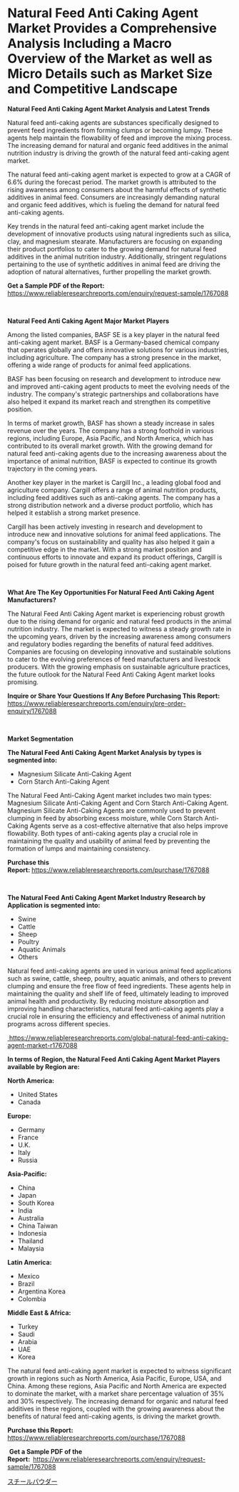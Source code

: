 <p><h1>Natural Feed Anti Caking Agent Market Provides a Comprehensive Analysis Including a Macro Overview of the Market as well as Micro Details such as Market Size and Competitive Landscape</h1></p><p><strong>Natural Feed Anti Caking Agent Market Analysis and Latest Trends</strong></p>
<p><p>Natural feed anti-caking agents are substances specifically designed to prevent feed ingredients from forming clumps or becoming lumpy. These agents help maintain the flowability of feed and improve the mixing process. The increasing demand for natural and organic feed additives in the animal nutrition industry is driving the growth of the natural feed anti-caking agent market.</p><p>The natural feed anti-caking agent market is expected to grow at a CAGR of 6.6% during the forecast period. The market growth is attributed to the rising awareness among consumers about the harmful effects of synthetic additives in animal feed. Consumers are increasingly demanding natural and organic feed additives, which is fueling the demand for natural feed anti-caking agents.</p><p>Key trends in the natural feed anti-caking agent market include the development of innovative products using natural ingredients such as silica, clay, and magnesium stearate. Manufacturers are focusing on expanding their product portfolios to cater to the growing demand for natural feed additives in the animal nutrition industry. Additionally, stringent regulations pertaining to the use of synthetic additives in animal feed are driving the adoption of natural alternatives, further propelling the market growth.</p></p>
<p><strong>Get a Sample PDF of the Report:&nbsp;</strong> <a href="https://www.reliableresearchreports.com/enquiry/request-sample/1767088">https://www.reliableresearchreports.com/enquiry/request-sample/1767088</a></p>
<p>&nbsp;</p>
<p><strong>Natural Feed Anti Caking Agent Major Market Players</strong></p>
<p><p>Among the listed companies, BASF SE is a key player in the natural feed anti-caking agent market. BASF is a Germany-based chemical company that operates globally and offers innovative solutions for various industries, including agriculture. The company has a strong presence in the market, offering a wide range of products for animal feed applications.</p><p>BASF has been focusing on research and development to introduce new and improved anti-caking agent products to meet the evolving needs of the industry. The company's strategic partnerships and collaborations have also helped it expand its market reach and strengthen its competitive position.</p><p>In terms of market growth, BASF has shown a steady increase in sales revenue over the years. The company has a strong foothold in various regions, including Europe, Asia Pacific, and North America, which has contributed to its overall market growth. With the growing demand for natural feed anti-caking agents due to the increasing awareness about the importance of animal nutrition, BASF is expected to continue its growth trajectory in the coming years.</p><p>Another key player in the market is Cargill Inc., a leading global food and agriculture company. Cargill offers a range of animal nutrition products, including feed additives such as anti-caking agents. The company has a strong distribution network and a diverse product portfolio, which has helped it establish a strong market presence.</p><p>Cargill has been actively investing in research and development to introduce new and innovative solutions for animal feed applications. The company's focus on sustainability and quality has also helped it gain a competitive edge in the market. With a strong market position and continuous efforts to innovate and expand its product offerings, Cargill is poised for future growth in the natural feed anti-caking agent market.</p></p>
<p>&nbsp;</p>
<p><strong>What Are The Key Opportunities For Natural Feed Anti Caking Agent Manufacturers?</strong></p>
<p><p>The Natural Feed Anti Caking Agent market is experiencing robust growth due to the rising demand for organic and natural feed products in the animal nutrition industry. The market is expected to witness a steady growth rate in the upcoming years, driven by the increasing awareness among consumers and regulatory bodies regarding the benefits of natural feed additives. Companies are focusing on developing innovative and sustainable solutions to cater to the evolving preferences of feed manufacturers and livestock producers. With the growing emphasis on sustainable agriculture practices, the future outlook for the Natural Feed Anti Caking Agent market looks promising.</p></p>
<p><strong>Inquire or Share Your Questions If Any Before Purchasing This Report:</strong> <a href="https://www.reliableresearchreports.com/enquiry/pre-order-enquiry/1767088">https://www.reliableresearchreports.com/enquiry/pre-order-enquiry/1767088</a></p>
<p>&nbsp;</p>
<p><strong>Market Segmentation</strong></p>
<p><strong>The Natural Feed Anti Caking Agent Market Analysis by types is segmented into:</strong></p>
<p><ul><li>Magnesium Silicate Anti-Caking Agent</li><li>Corn Starch Anti-Caking Agent</li></ul></p>
<p><p>The Natural Feed Anti-Caking Agent market includes two main types: Magnesium Silicate Anti-Caking Agent and Corn Starch Anti-Caking Agent. Magnesium Silicate Anti-Caking Agents are commonly used to prevent clumping in feed by absorbing excess moisture, while Corn Starch Anti-Caking Agents serve as a cost-effective alternative that also helps improve flowability. Both types of anti-caking agents play a crucial role in maintaining the quality and usability of animal feed by preventing the formation of lumps and maintaining consistency.</p></p>
<p><strong>Purchase this Report:&nbsp;</strong><a href="https://www.reliableresearchreports.com/purchase/1767088">https://www.reliableresearchreports.com/purchase/1767088</a></p>
<p>&nbsp;</p>
<p><strong>The Natural Feed Anti Caking Agent Market Industry Research by Application is segmented into:</strong></p>
<p><ul><li>Swine</li><li>Cattle</li><li>Sheep</li><li>Poultry</li><li>Aquatic Animals</li><li>Others</li></ul></p>
<p><p>Natural feed anti-caking agents are used in various animal feed applications such as swine, cattle, sheep, poultry, aquatic animals, and others to prevent clumping and ensure the free flow of feed ingredients. These agents help in maintaining the quality and shelf life of feed, ultimately leading to improved animal health and productivity. By reducing moisture absorption and improving handling characteristics, natural feed anti-caking agents play a crucial role in ensuring the efficiency and effectiveness of animal nutrition programs across different species.</p></p>
<p><a href="https://www.reliableresearchreports.com/global-natural-feed-anti-caking-agent-market-r1767088">&nbsp;https://www.reliableresearchreports.com/global-natural-feed-anti-caking-agent-market-r1767088</a></p>
<p><strong>In terms of Region, the Natural Feed Anti Caking Agent Market Players available by Region are:</strong></p>
<p>
    <p> <strong> North America: </strong>
        <ul>
            <li>United States</li>
            <li>Canada</li>
        </ul>
        </p> 
    <p> <strong> Europe: </strong>
        <ul>
            <li>Germany</li>
            <li>France</li>
            <li>U.K.</li>
            <li>Italy</li>
            <li>Russia</li>
        </ul>
        </p> 
    <p> <strong> Asia-Pacific: </strong>
        <ul>
            <li>China</li>
            <li>Japan</li>
            <li>South Korea</li>
            <li>India</li>
            <li>Australia</li>
            <li>China Taiwan</li>
            <li>Indonesia</li>
            <li>Thailand</li>
            <li>Malaysia</li>
        </ul>
        </p> 
    <p> <strong> Latin America: </strong>
        <ul>
            <li>Mexico</li>
            <li>Brazil</li>
            <li>Argentina Korea</li>
            <li>Colombia</li>
        </ul>
        </p> 
    <p> <strong> Middle East & Africa: </strong>
        <ul>
            <li>Turkey</li>
            <li>Saudi</li>
            <li>Arabia</li>
            <li>UAE</li>
            <li>Korea</li>
        </ul>
    </p>
    </p>
<p><p>The natural feed anti-caking agent market is expected to witness significant growth in regions such as North America, Asia Pacific, Europe, USA, and China. Among these regions, Asia Pacific and North America are expected to dominate the market, with a market share percentage valuation of 35% and 30% respectively. The increasing demand for organic and natural feed additives in these regions, coupled with the growing awareness about the benefits of natural feed anti-caking agents, is driving the market growth.</p></p>
<p><strong>Purchase this Report: </strong><a href="https://www.reliableresearchreports.com/purchase/1767088">https://www.reliableresearchreports.com/purchase/1767088</a></p>
<p>&nbsp;<strong>Get a Sample PDF of the Report:&nbsp;&nbsp;</strong><a href="https://www.reliableresearchreports.com/enquiry/request-sample/1767088">https://www.reliableresearchreports.com/enquiry/request-sample/1767088</a></p>
<p><strong></strong></p>
<p><p><a href="https://github.com/Sophiaard2003/Market-Research-Report-List-1/blob/main/701859419630.md">スチールパウダー</a></p></p>